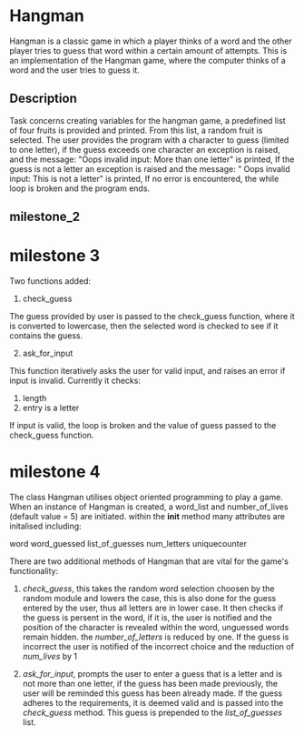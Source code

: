 # Hangman

Hangman is a classic game in which a player thinks of a word and the other player tries to guess that word within a certain amount of attempts.
This is an implementation of the Hangman game, where the computer thinks of a word and the user tries to guess it.

## Description

Task concerns creating variables for the hangman game, a predefined list of four fruits is provided and printed. From this list, a random fruit is selected. The user provides the program with a character to guess (limited to one letter), if the guess exceeds one character an exception is raised, and the message: "Oops invalid input: More than one letter" is printed, If the guess is not a letter an exception is raised and the message: " Oops invalid input: This is not a letter" is printed, If no error is encountered, the while loop is broken and the program ends.
## milestone_2



# milestone 3

Two functions added:

1. check_guess

The guess provided by user is passed to the check_guess function, where it is converted to lowercase, then the selected word is checked to see if it contains the guess.


2. ask_for_input

This function iteratively asks the user for valid input, and raises an error if input is invalid.
Currently it checks:

1. length
2. entry is a letter 

If input is valid, the loop is broken and the value of guess passed to the check_guess function.

# milestone 4

The class Hangman utilises object oriented programming to play a game.
When an instance of Hangman is created, a word_list and number_of_lives (default value = 5) are initiated.
within the __init__ method many attributes are initalised including:

word
word_guessed
list_of_guesses
num_letters
uniquecounter

There are two additional methods of Hangman that are vital for the game's functionality:

1. *check_guess*, this takes the random word selection choosen by the random module and lowers the case, this is also done for the guess entered by the user, thus all letters are in lower case. It then checks if the guess is persent in the word, if it is, the user is notified and the position of the character is revealed within the word, unguessed words remain hidden. the *number_of_letters* is reduced by one. If the guess is incorrect the user is notified of the incorrect choice and the reduction of *num_lives* by 1

2. *ask_for_input*, prompts the user to enter a guess that is a letter and is not more than one letter, if the guess has been made previously, the user will be reminded this guess has been already made. If the guess adheres to the requirements, it is deemed valid and is passed into the *check_guess* method.
This guess is prepended to the *list_of_guesses* list. 
